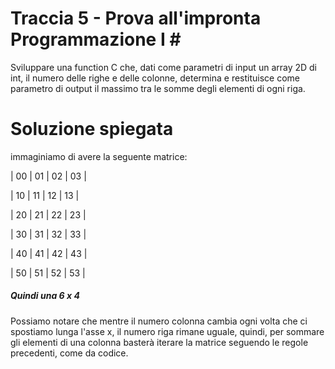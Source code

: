 # Traccia 5 - Prova all'impronta Programmazione I  # 
Sviluppare una function C che, dati come parametri di input un array 2D di int, il numero delle righe e delle colonne, determina e restituisce come parametro di output il massimo tra le somme degli elementi di ogni riga.

# Soluzione spiegata #

immaginiamo di avere la seguente matrice: 

| 00 | 01 | 02 | 03 |

| 10 | 11 | 12 | 13 |

| 20 | 21 | 22 | 23 |               

| 30 | 31 | 32 | 33 |

| 40 | 41 | 42 | 43 |

| 50 | 51 | 52 | 53 |

##### Quindi una 6 x 4 #####

Possiamo notare che mentre il numero colonna cambia ogni volta che ci spostiamo lunga l'asse x, il numero riga rimane uguale, quindi, per sommare gli elementi di una colonna basterà iterare la matrice seguendo le regole precedenti, come da codice.
